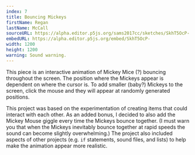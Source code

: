 ```yaml
---
index: 7
title: Bouncing Mickeys
firstName: Regan
lastName: McCall
sourceURL: https://alpha.editor.p5js.org/sams2017cc/sketches/SkhT5OcP-
embedURL: https://alpha.editor.p5js.org/embed/SkhT5OcP-
width: 1200
height: 1200
warning: Sound warning.
---
```


This piece is an interactive animation of Mickey Mice (?) bouncing throughout
the screen. The position where the Mickeys appear is dependent on where the
cursor is. To add smaller (baby?) Mickeys to the screen, click the mouse and
they will appear at randomly generated positions.

This project was based on the experimentation of creating items that could
interact with each other. As an added bonus, I decided to also add the Mickey
Mouse giggle every time the Mickeys bounce together. (I must warn you that when
the Mickeys inevitably bounce together at rapid speeds the sound can become
slightly overwhelming.) The project also included aspects of other projects
(e.g. <code>if</code> statements, sound files, and lists) to help make the animation appear
more realistic.
